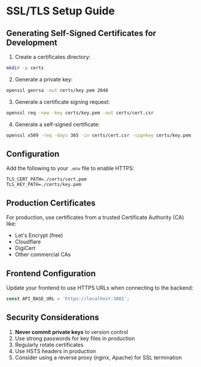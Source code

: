 # SSL/TLS Setup Guide

## Generating Self-Signed Certificates for Development

1. Create a certificates directory:
```bash
mkdir -p certs
```

2. Generate a private key:
```bash
openssl genrsa -out certs/key.pem 2048
```

3. Generate a certificate signing request:
```bash
openssl req -new -key certs/key.pem -out certs/cert.csr
```

4. Generate a self-signed certificate:
```bash
openssl x509 -req -days 365 -in certs/cert.csr -signkey certs/key.pem -out certs/cert.pem
```

## Configuration

Add the following to your `.env` file to enable HTTPS:

```env
TLS_CERT_PATH=./certs/cert.pem
TLS_KEY_PATH=./certs/key.pem
```

## Production Certificates

For production, use certificates from a trusted Certificate Authority (CA) like:
- Let's Encrypt (free)
- Cloudflare
- DigiCert
- Other commercial CAs

## Frontend Configuration

Update your frontend to use HTTPS URLs when connecting to the backend:

```javascript
const API_BASE_URL = 'https://localhost:3001';
```

## Security Considerations

1. **Never commit private keys** to version control
2. Use strong passwords for key files in production
3. Regularly rotate certificates
4. Use HSTS headers in production
5. Consider using a reverse proxy (nginx, Apache) for SSL termination
